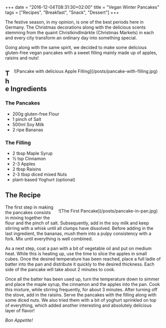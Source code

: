 +++
date = "2016-12-04T08:31:30+02:00"
title = "Vegan Winter Pancakes"
tags = ["Recipes", "Breakfast", "Snack", "Dessert"]
+++

The festive season, in my opinion, is one of the best periods here in Germany. 
The Christmas decorations along with the delicious scents stemming from the quaint 
Christkindlmärkte (Christmas Markets) in each and every city transform an ordinary 
day into something special.
<!--more-->

Going along with the same spirit, we decided to make some 
delicious gluten-free vegan pancakes with a sweet filling mainly made up of apples, raisins and nuts!
<div style="float:right; padding:12px;">
![Pancake with delicious Apple Filling](/posts/pancake-with-filling.jpg)
</div>

## **The Ingredients**

### The Pancakes
- 200g gluten-free Flour
- 1 pinch of Salt
- 500ml Soy Milk
- 2 ripe Bananas

### The Filling
- 2 tbsp Maple Syrup
- ½ tsp Cinnamon
- 2-3 Apples
- 2 tbsp Raisins
- 2-3 tbsp diced mixed Nuts
- plant-based Yoghurt (optional)

## The Recipe
<div style="float:right; padding:12px;">
![The First Pancake](/posts/pancake-in-pan.jpg)
</div>
The first step in making the pancakes consists in mixing together the flour and the pinch of salt. 
Subsequently, add in the soy milk and keep stirring with a whisk until all clumps have dissolved. 
Before adding in the last ingredient, the bananas, mush them into a pulpy consistency with a fork. 
Mix until everything is well combined.

As a next step, coat a pan with a bit of vegetable oil and put on medium heat. While this is heating up, 
use the time to slice the apples in small cubes. Once the desired temperature has been reached, place a 
full ladle of batter into the pan and distribute it quickly to the desired thickness. Each side of the pancake will take about 2 minutes to cook. 

Once all the batter has been used up, turn the temperature down to simmer and place the maple syrup, 
the cinnamon and the apples into the pan. Cook this mixture, while stirring frequently, for about 3 
minutes. After turning off the stove, add in the raisins. Serve the pancakes with the filling along 
with some diced nuts. We also tried them with a bit of yoghurt sprinkled on top of everything, which 
added another interesting and absolutely delicious layer of flavor!

*Bon Appetite!*